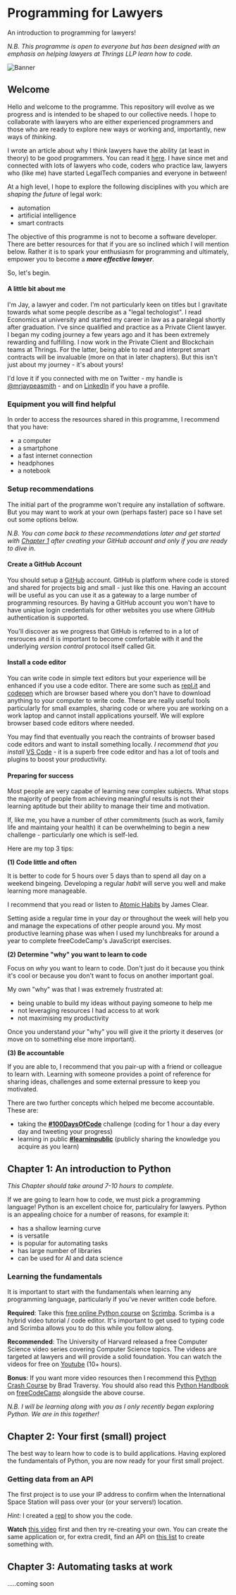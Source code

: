 # Programming for Lawyers

An introduction to programming for lawyers!  

_N.B. This programme is open to everyone but has been designed with an emphasis on helping lawyers at Thrings LLP learn how to code._

![Banner](/images/pfllogo.png)

## Welcome

Hello and welcome to the programme.  This repository will evolve as we progress and is intended to be shaped to our collective needs.  I hope to collaborate with lawyers who are either experienced programmers and those who are ready to explore new ways or working and, importantly, new ways of *thinking*.

I wrote an article about why I think lawyers have the ability (at least in theory) to be good programmers.  You can read it [here](https://medium.com/datadriveninvestor/why-lawyers-should-make-great-developers-155f73304d0).  I have since met and connected with lots of lawyers who code, coders who practice law, lawyers who (like me) have started LegalTech companies and everyone in between!  

At a high level, I hope to explore the following disciplines with you which are *shaping the future* of legal work:

- automation
- artificial intelligence
- smart contracts


The objective of this programme is not to become a software developer.  There are better resources for that if you are so inclined which I will mention below.  Rather it is to spark your enthusiasm for programming and ultimately, empower you to become a **_more effective lawyer_**.

So, let's begin. 

#### A little bit about me

I'm Jay, a lawyer and coder.  I'm not particularly keen on titles but I gravitate towards what some people describe as a "legal techologist".  I read Economics at university and started my career in law as a paralegal shortly after graduation.  I've since qualified and practice as a Private Client lawyer.  I began my coding journey a few years ago and it has been extremely rewarding and fulfilling. I now work in the Private Client and Blockchain teams at Thrings. For the latter, being able to read and interpret smart contracts will be invaluable (more on that in later chapters). But this isn't just about my journey - it's about yours!

I'd love it if you connected with me on Twitter - my handle is [@mrjaypeasmith](https://twitter.com/mrjaypeasmith) - and on [LinkedIn](https://www.linkedin.com/in/jermainepaulsmith/) if you have a profile.

### Equipment you will find helpful

In order to access the resources shared in this programme, I recommend that you have:

- a computer
- a smartphone
- a fast internet connection
- headphones
- a notebook

### Setup recommendations

The initial part of the programme won't require any installation of software.  But you may want to work at your own (perhaps faster) pace so I have set out some options below.

*N.B. You can come back to these recommendations later and get started with [Chapter 1](#chapter-1) after creating your GitHub account and only if you are ready to dive in.*

#### Create a GitHub Account

You should setup a [GitHub](https://github.com/) account.  GitHub is platform where code is stored and shared for projects big and small - just like this one.  Having an account will be useful as you can use it as a gateway to a large number of programming resources.  By having a GitHub account you won't have to have uniqiue login credentials for other websites you use where GitHub authentication is supported.

You'll discover as we progress that GitHub is referred to in a lot of resrouces and it is important to become comfortable with it and the underlying *version control* protocol itself called Git.

#### Install a code editor

You can write code in simple text editors but your experience will be enhanced if you use a code editor.  There are some such as [repl.it](https://repl.it) and [codepen](https://codepen.io) which are browser based where you don't have to download anything to your computer to write code.  These are really useful tools particularly for small examples, sharing code or where you are working on a work laptop and cannot install applications yourself. We will explore browser based code editors where needed.

You may find that eventually you reach the contraints of browser based code editors and want to install something locally. _I recommend that you install_ [VS Code](https://code.visualstudio.com/download) - it is a superb free code editor and has a lot of tools and plugins to boost your productivity.

#### Preparing for success

Most people are very capabe of learning new complex subjects.  What stops the majority of people from achieving meaningful results is not their learning aptitude but their ability to manage their time and motivation.

If, like me, you have a number of other commitments (such as work, family life and maintaing your health) it can be overwhelming to begin a new challenge - particularly one which is self-led.  

Here are my top 3 tips:

**(1) Code little and often**

It is better to code for 5 hours over 5 days than to spend all day on a weekend bingeing.  Developing a regular *habit* will serve you well and make learning more manageable.  

I recommend that you read or listen to [Atomic Habits](https://jamesclear.com/atomic-habits) by James Clear.

Setting aside a regular time in your day or throughout the week will help you and manage the expecations of other people around you.  My most productive learning phase was when I used my lunchbreaks for around a year to complete freeCodeCamp's JavaScript exercises.

**(2) Determine "why" you want to learn to code**

Focus on *why* you want to learn to code.  Don't just do it because you think it's cool or because you don't want to focus on another important goal.  

My own "why" was that I was extremely frustrated at:

- being unable to build my ideas without paying someone to help me
- not leveraging resources I had access to at work
- not maximising my productivity

Once you understand *your* "why" you will give it the priorty it deserves (or move on to something else more important).

**(3) Be accountable**

If you are able to, I recommend that you pair-up with a friend or colleague to learn with.  Learning with someone provides a point of reference for sharing ideas, challenges and some external pressure to keep you motivated.

There are two further concepts which helped me become accountable.  These are:

- taking the [**#100DaysOfCode**](https://www.100daysofcode.com) challenge (coding for 1 hour a day every day and tweeting your progress)
- learning in public [**#learninpublic**](https://www.swyx.io/writing/learn-in-public/) (publicly sharing the knowledge you acquire as you learn)


## <a id="chapter-1"></a> Chapter 1: An introduction to Python

*This Chapter should take around 7-10 hours to complete.*

If we are going to learn how to code, we must pick a programming language!  Python is an excellent choice for, particulalry for lawyers. Python is an appealing choice for a number of reasons, for example it:

- has a shallow learning curve
- is versatile
- is popular for automating tasks
- has large number of libraries
- can be used for AI and data science

### Learning the fundamentals

It is important to start with the fundamentals when learning any programming language, particularly if you've never written code before. 

**Required**: Take this [free online Python course](https://scrimba.com/course/gpython) on [Scrimba](https://scrimba.com).  Scrimba is a hybrid video tutorial / code editor.  It's important to get used to typing code and Scrimba allows you to do this while you follow along. 

**Recommended**: The University of Harvard released a free Computer Science video series covering Computer Science topics.  The videos are targeted at lawyers and will provide a solid foundation.  You can watch the videos for free on [Youtube](https://www.youtube.com/playlist?list=PLhQjrBD2T380CIOjHCjIAugO3ryncp6IW) (10+ hours).

**Bonus**: If you want more video resources then I recommend this [Python Crash Course](https://youtu.be/JJmcL1N2KQs) by Brad Traversy.  You should also read this [Python Handbook](https://www.freecodecamp.org/news/the-python-guide-for-beginners/) on [freeCodeCamp](https://www.freecodecamp.org) alongside the above course. 


*N.B. I will be learning along with you as I only recently began exploring Python.  We are in this together!*

## Chapter 2: Your first (small) project

The best way to learn how to code is to build applications.  Having explored the fundamentals of Python, you are now ready for your first small project.

### Getting data from an API

The first project is to use your IP address to confirm when the International Space Station will pass over your (or your servers!) location.

_Hint:_ I created a [repl](https://repl.it/@mrjaypeasmith/Python-API-demo) to show you the code.

**Watch** [this video](https://www.youtube.com/watch?v=eBnnOwjcHw4&t=13s) first and then try re-creating your own.  You can create the same application or, for extra credit, find an API on [this list](https://github.com/public-apis/public-apis) to create something with.


## Chapter 3: Automating tasks at work

.....coming soon